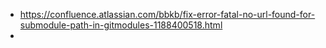 - https://confluence.atlassian.com/bbkb/fix-error-fatal-no-url-found-for-submodule-path-in-gitmodules-1188400518.html
-